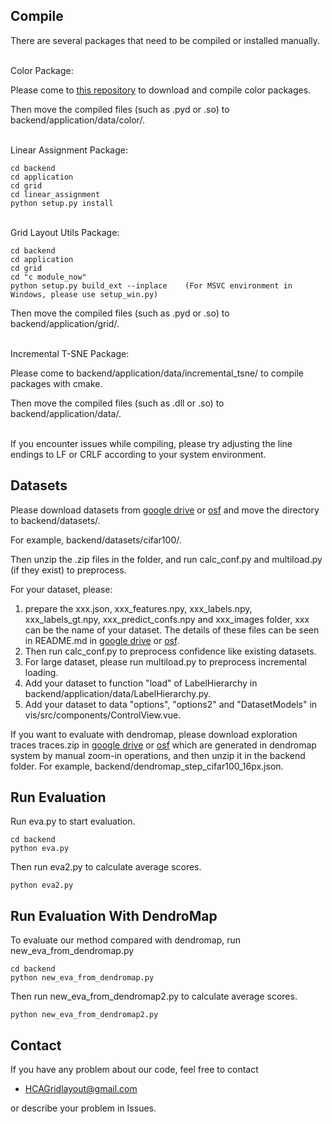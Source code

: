 Compile
----------
There are several packages that need to be compiled or installed manually.

\
Color Package:

Please come to [this repository](https://github.com/Dynamic-Color/Dynamic-Color) to download and compile color packages.

Then move the compiled files (such as .pyd or .so) to backend/application/data/color/.

\
Linear Assignment Package:
```
cd backend
cd application
cd grid
cd linear_assignment
python setup.py install
```

\
Grid Layout Utils Package:
```
cd backend
cd application
cd grid
cd "c module_now"
python setup.py build_ext --inplace    (For MSVC environment in Windows, please use setup_win.py)
```
Then move the compiled files (such as .pyd or .so) to backend/application/grid/.

\
Incremental T-SNE Package:

Please come to backend/application/data/incremental_tsne/ to compile packages with cmake.

Then move the compiled files (such as .dll or .so) to backend/application/data/.

\
If you encounter issues while compiling, please try adjusting the line endings to LF or CRLF according to your system environment.

Datasets
----------
Please download datasets from [google drive](https://drive.google.com/drive/folders/15R0ghoW9YkYbnDaU8NXQy6IqdnKPoLYm) or [osf](https://osf.io/a8epu/?view_only=fac7bd5cbfc149fbb373df3e0eb5810f) and move the directory to backend/datasets/.

For example, backend/datasets/cifar100/.

Then unzip the .zip files in the folder, and run calc_conf.py and multiload.py (if they exist) to preprocess.

For your dataset, please:
1. prepare the xxx.json, xxx_features.npy, xxx_labels.npy, xxx_labels_gt.npy, xxx_predict_confs.npy and xxx_images folder, xxx can be the name of your dataset. The details of these files can be seen in README.md in [google drive](https://drive.google.com/drive/folders/15R0ghoW9YkYbnDaU8NXQy6IqdnKPoLYm) or [osf](https://osf.io/a8epu/?view_only=fac7bd5cbfc149fbb373df3e0eb5810f).
2. Then run calc_conf.py to preprocess confidence like existing datasets.
3. For large dataset, please run multiload.py to preprocess incremental loading.
4. Add your dataset to function "load" of LabelHierarchy in backend/application/data/LabelHierarchy.py.
5. Add your dataset to data "options", "options2" and "DatasetModels" in vis/src/components/ControlView.vue.

If you want to evaluate with dendromap, please download exploration traces traces.zip in [google drive](https://drive.google.com/drive/folders/15R0ghoW9YkYbnDaU8NXQy6IqdnKPoLYm) or [osf](https://osf.io/a8epu/?view_only=fac7bd5cbfc149fbb373df3e0eb5810f) which are generated in dendromap system by manual zoom-in operations, and then unzip it in the backend folder. For example, backend/dendromap_step_cifar100_16px.json.

Run Evaluation
----------
Run eva.py to start evaluation.
```
cd backend
python eva.py
```

Then run eva2.py to calculate average scores.
```
python eva2.py
```

Run Evaluation With DendroMap
----------
To evaluate our method compared with dendromap, run new_eva_from_dendromap.py
```
cd backend
python new_eva_from_dendromap.py
```

Then run new_eva_from_dendromap2.py to calculate average scores.
```
python new_eva_from_dendromap2.py
```


## Contact
If you have any problem about our code, feel free to contact
- HCAGridlayout@gmail.com

or describe your problem in Issues.
